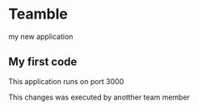 # Teamble
my new application

## My first code

This application runs on port 3000

This changes was executed by anotther team member
